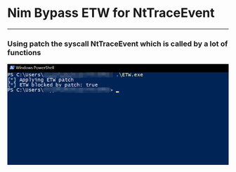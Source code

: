 # Nim  Bypass  ETW  for  NtTraceEvent
---

### Using  patch the syscall NtTraceEvent which is called by a lot of functions
![xx](https://github.com/Haunted-Banshee/Nim-Bypass-ETW-NtTraceEvent/blob/main/src/1.png)
